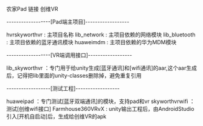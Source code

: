 农家Pad 链接 创维VR

------------------[Pad端主项目]------------------

hvrskyworthvr : 主项目名称
lib_network : 主项目依赖的网络模块
lib_bluetooth : 主项目依赖的蓝牙通讯模块
huaweimdm : 主项目依赖的华为MDM模块

------------------[VR端调用接口]------------------

lib_skyworthvr ：专门用于给unity生成[蓝牙通讯]和[wifi通讯]的aar,这个aar生成后，记得把lib里面的unity-classes删除掉，避免重复引用

------------------[测试工程]------------------

huaweipad ：专门测试[蓝牙双端通讯]的模块，支持pad和vr
skyworthvrwifi ：测试[创维wifi接口]
Farmhouse360VRvX : unity输出工程后，由AndroidStudio引入[开机自启动]后，生成给创维VR的apk